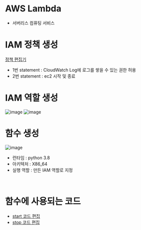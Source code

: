# AWS Lambda
- 서버리스 컴퓨팅 서비스

# IAM 정책 생성
[정책 편집기](https://github.com/chomming/aws-lambda-startup-off/blob/main/iam.json)
- 1번 statement : CloudWatch Log에 로그를 쌓을 수 있는 권한 허용
- 2번 statement : ec2 시작 및 종료

# IAM 역할 생성
![image](https://github.com/chomming/aws-lambda-startup-off/assets/81208053/e4b2cb74-a3bc-4043-a943-476625d6c687)
![image](https://github.com/chomming/aws-lambda-startup-off/assets/81208053/432559f2-9451-4e37-8283-f3de3594560b)

# 함수 생성
![image](https://github.com/chomming/aws-lambda-startup-off/assets/81208053/69d2a0cc-e955-4f2f-b027-ad8cc9928a94)
- 런타임 : python 3.8
- 아키텍처 : X86_64
- 실행 역할 : 만든 IAM 역할로 지정
<br/>

# 함수에 사용되는 코드
- [start 코드 편집](https://github.com/chomming/aws-lambda-startup-off/blob/main/start.py)
- [stop 코드 편집](https://github.com/chomming/aws-lambda-startup-off/blob/main/stop.py)
